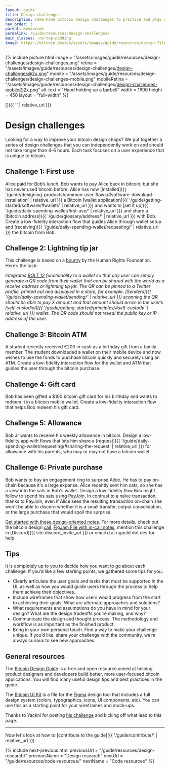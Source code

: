 ```yaml
---
layout: guide
title: Design challenges
description: Take-home bitcoin design challenges to practice and play with.
nav_order: 3
parent: Resources
permalink: /guide/resources/design-challenges/
main_classes: -no-top-padding
image: https://bitcoin.design/assets/images/guide/resources/design-files/design-challenges-preview.jpg
---
```


<!--

Editor's notes

This page provides a list of design exercises aspiring bitcoin designers can take.
This is primarily meant for personal use.

-->

{% include picture.html
   image = "/assets/images/guide/resources/design-challenges/design-challenges.png"
   retina = "/assets/images/guide/resources/design-challenges/design-challenges@2x.png"
   mobile = "/assets/images/guide/resources/design-challenges/design-challenges-mobile.png"
   mobileRetina = "/assets/images/guide/resources/design-challenges/design-challenges-mobile@2x.png"
   alt-text = "Hand holding up a barbell"
   width = 1600
   height = 450
   layout = "full-width"
%}

[]({{ '' | relative_url }})

# Design challenges

Looking for a way to improve your bitcoin design chops? We put together a series of design challenges that you can independently work on and should not take longer than 4-6 hours. Each task focuses on a user experience that is unique to bitcoin.

## Challenge 1: First use

Alice paid for Bob’s lunch. Bob wants to pay Alice back in bitcoin, but she has never used bitcoin before. Alice has now [installed]({{ '/guide/designing-products/common-user-flows/#software-download--installation' | relative_url }}) a Bitcoin [wallet application]({{ '/guide/getting-started/software/#wallets' | relative_url }}) and wants to [set it up]({{ '/guide/daily-spending-wallet/first-use/' | relative_url }}) and share a [bitcoin address]({{ '/guide/glossary/address/' | relative_url }}) with Bob. Create a low-fidelity interaction flow that guides Alice through wallet setup and [receiving]({{ '/guide/daily-spending-wallet/requesting/' | relative_url }}) the bitcoin from Bob.

## Challenge 2: Lightning tip jar

This challenge is based on a [bounty](https://hrf.org/strike-hrf-bounty) by the Human Rights Foundation. Here’s the task:

_Integrates [BOLT 12](https://bolt12.org) functionality to a wallet so that any user can simply generate a QR code from their wallet that can be shared with the world as a receive address or lightning tip jar. The QR can be pinned to a Twitter profile, printed out and displayed in a store, for example. [Senders]({{ '/guide/daily-spending-wallet/sending/' | relative_url }}) scanning the QR should be able to pay X amount and that amount should arrive in the user’s [self-custodial]({{ '/guide/getting-started/principles/#self-custody' | relative_url }}) wallet. The QR code should not reveal the public key or IP address of the user._

## Challenge 3: Bitcoin ATM

A student recently received €200 in cash as a birthday gift from a family member. The student downloaded a wallet on their mobile device and now wishes to use the funds to purchase bitcoin quickly and securely using an ATM. Create a low-fidelity interaction flow for the wallet and ATM that guides the user through the bitcoin purchase.

## Challenge 4: Gift card

Bob has been gifted a $100 bitcoin gift card for his birthday and wants to redeem it in a bitcoin mobile wallet. Create a low-fidelity interaction flow that helps Bob redeem his gift card.

## Challenge 5: Allowance

Bob Jr wants to receive his weekly allowance in bitcoin. Design a low-fidelity app with flows that lets him share a [request]({{ '/guide/daily-spending-wallet/requesting/#sharing-the-request' | relative_url }}) for allowance with his parents, who may or may not have a bitcoin wallet.

## Challenge 6: Private purchase

Bob wants to buy an engagement ring to surprise Alice. He has to pay on-chain because it's a large expense. Alice recently sent him sats, so she has a view into the sats in Bob's wallet. Design a low-fidelity flow Bob might follow to spend his sats using [PayJoin](https://en.bitcoin.it/wiki/PayJoin). In contrast to a naïve transaction, thanks to PayJoin, even if Alice sees the resulting transaction on-chain she won't be able to discern whether it is a small transfer, output consolidation, or the large purchase that would spoil the surprise.

[Get started with these design-oriented notes](https://docs.google.com/document/d/1y5qiKEX2WXMoDgdNclKcZ2RHDIM8wX5OkhREA-Hmc0k/edit?usp=sharing). For more details, check out the bitcoin design [call](https://bitcointv.com/w/3cZH5KVZwsxU6X9iNzDkBE), [FigJam File with in-call notes](https://www.figma.com/file/YC1rjRo3xYvkqJPL4vlg4r/Learning-Bitcoin-and-Design---PayJoins?node-id=0%3A1&t=I3u9Sbe7iMp6WbjV-1), mention this challenge in [Discord]({{ site.discord_invite_url }}) or email d at ngould dot dev for help.

## Tips

It is completely up to you to decide how you want to go about each challenge. If you’d like a few starting points, we gathered some tips for you:

- Clearly articulate the user goals and tasks that must be supported in the UI, as well as how you would guide users through the process to help them achieve their objectives.
- Include wireframes that show how users would progress from the start to achieving their goals. What are alternate approaches and solutions?
- What requirements and assumptions do you have in mind for your design? What are the design tradeoffs you’re making, and why?
- Communicate the design and thought process. The methodology and workflow is as important as the finished product.
- Bring in your own personal touch. Find a way to make your challenge unique.
  If you’d like, share your challenge with the community, we’re always curious to see new approaches.

## General resources

The [Bitcoin Design Guide](https://bitcoin.design) is a free and open resource aimed at helping product designers and developers build better, more user-focused bitcoin applications. You will find many useful design tips and best practices in the guide.

The [Bitcoin UI Kit](https://www.bitcoinuikit.com) is a file for the [Figma](https://www.figma.com) design tool that includes a full design system (colors, typographics, icons, UI components, etc). You can use this as a starting point for your wireframes and mock-ups.

Thanks to Yackni for posting [his challenge](https://www.figma.com/community/file/1070445418194003799/Bitcoin-design-challenge-⚡%EF%B8%8F) and kicking off what lead to this page.

---

Now let's look at how to [contribute to the guide]({{ '/guide/contribute/' | relative_url }}).

{% include next-previous.html
   previousUrl = "/guide/resources/design-research/"
   previousName = "Design research"
   nextUrl = "/guide/resources/code-resources/"
   nextName = "Code resources"
%}
